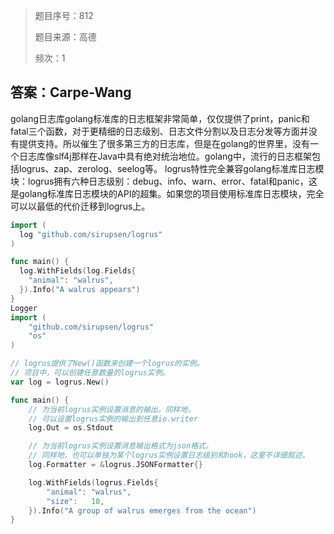 > 题目序号：812
>
> 题目来源：高德
>
> 频次：1

## 答案：Carpe-Wang

golang日志库golang标准库的日志框架非常简单，仅仅提供了print，panic和fatal三个函数，对于更精细的日志级别、日志文件分割以及日志分发等方面并没有提供支持。所以催生了很多第三方的日志库，但是在golang的世界里，没有一个日志库像slf4j那样在Java中具有绝对统治地位。golang中，流行的日志框架包括logrus、zap、zerolog、seelog等。
logrus特性完全兼容golang标准库日志模块：logrus拥有六种日志级别：debug、info、warn、error、fatal和panic，这是golang标准库日志模块的API的超集。如果您的项目使用标准库日志模块，完全可以以最低的代价迁移到logrus上。

```go
import (
  log "github.com/sirupsen/logrus"
)

func main() {
  log.WithFields(log.Fields{
    "animal": "walrus",
  }).Info("A walrus appears")
}
Logger
import (
	"github.com/sirupsen/logrus"
	"os"
)

// logrus提供了New()函数来创建一个logrus的实例。
// 项目中，可以创建任意数量的logrus实例。
var log = logrus.New()

func main() {
    // 为当前logrus实例设置消息的输出，同样地，
    // 可以设置logrus实例的输出到任意io.writer
	log.Out = os.Stdout

    // 为当前logrus实例设置消息输出格式为json格式。
    // 同样地，也可以单独为某个logrus实例设置日志级别和hook，这里不详细叙述。
    log.Formatter = &logrus.JSONFormatter{}

	log.WithFields(logrus.Fields{
		"animal": "walrus",
		"size":   10,
	}).Info("A group of walrus emerges from the ocean")
}
```


